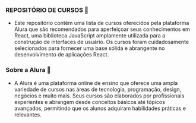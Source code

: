### REPOSITÓRIO DE CURSOS 📖

- Este repositório contém uma lista de cursos oferecidos pela plataforma Alura que são recomendados para aperfeiçoar seus conhecimentos em React, uma biblioteca JavaScript amplamente utilizada para a construção de interfaces de usuário. Os cursos foram cuidadosamente selecionados para fornecer uma base sólida e abrangente no desenvolvimento de aplicações React.

### Sobre a Alura 📄

- A Alura é uma plataforma online de ensino que oferece uma ampla variedade de cursos nas áreas de tecnologia, programação, design, negócios e muito mais. Seus cursos são elaborados por profissionais experientes e abrangem desde conceitos básicos até tópicos avançados, permitindo que os alunos adquiram habilidades práticas e relevantes.
